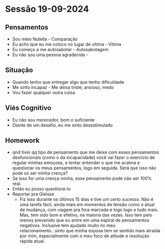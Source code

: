 # Sessão 19-09-2024

## Pensamentos

- Sou meio Nutella - Comparação
- Eu acho que eu me coloco no lugar de vítima - Vítima
- Eu começo a me autosabotar - Autosabotagem
- Eu não sou uma pessoa agradecida - 

## Situação

- Quando tenho que entregar algo que tenho dificuldade
- Me sinto incapaz - Me deixa triste, ansioso, medo
- Vou fazer qualquer outra coisa

## Viés Cognitivo

- Eu não sou merecedor, bom o suficiente
- Diante de um desafio, eu me sinto desestimulado

## Homework
 - qnd tiver qq tipo de pensamento que me deixe com esses pensamentos desfuncionais (como o da incapacidade) você vai fazer o exercício de regular minhas emoçoes, e tentar entender o que me acalma e questionar os meus pensamentos, logo em seguida. Será que isso não pode só ser minha crença?
 - Se isso for uma crença minha, esse pensamento pode não ser 100% real.
 - Então eu posso questioná-lo
 - Reportar pra Gleisse
	 - Fiz isso durante os últimos 15 dias e tive um certo sucesso. Não é uma tarefa fácil, ainda mais em momentos de tensão como o atual de mudança, com viagem pra fora marcada e logo logo e tudo mais. Mas, tem sido bom e efetivo, na maioria das vezes. Isso tem pelo menos prevenido que eu entre em uma espiral de pensamentos negativos. Inclusive tem ajudado muito no meu relacionamento...sinto que minha esposa tem se sentido mais atraída por mim, especialmente com o meu foco de atitude e resolução rápida atual.